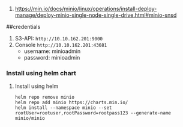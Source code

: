 1. https://min.io/docs/minio/linux/operations/install-deploy-manage/deploy-minio-single-node-single-drive.html#minio-snsd

##credentials
1. S3-API: `http://10.10.162.201:9000`
2. Console `http://10.10.162.201:43681` 
    - username: minioadmin
    - password: minioadmin

### Install using helm chart
1. Install using helm
    ```
    helm repo remove minio
    helm repo add minio https://charts.min.io/
    helm install --namespace minio --set rootUser=rootuser,rootPassword=rootpass123 --generate-name minio/minio
    ```
